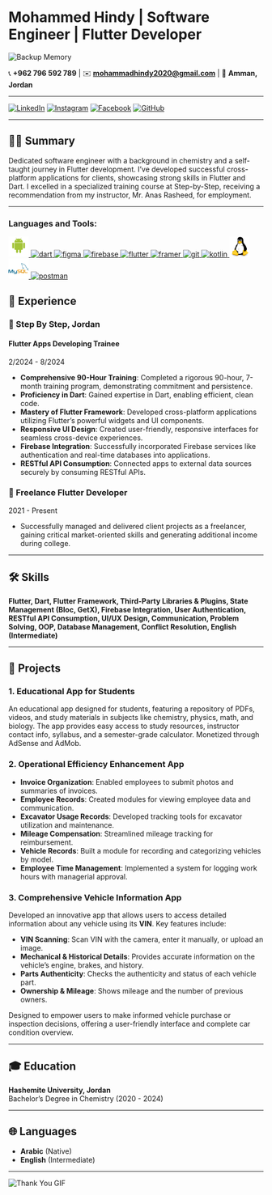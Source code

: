 # Mohammed Hindy | Software Engineer | Flutter Developer

![Backup Memory](https://github.com/user-attachments/assets/fbf4a50a-41dd-4cf2-9fb3-799b9b7175cb)


📞 **+962 796 592 789** | ✉️ **mohammadhindy2020@gmail.com** | 📍 **Amman, Jordan**

---

[![LinkedIn](https://img.shields.io/badge/LinkedIn-0077B5?style=flat&logo=linkedin&logoColor=white)](https://www.linkedin.com/in/mohammad-jihad-642173284/)
[![Instagram](https://img.shields.io/badge/Instagram-E4405F?style=flat&logo=instagram&logoColor=white)](https://www.instagram.com/mohammad_ji02/)
[![Facebook](https://img.shields.io/badge/Facebook-1877F2?style=flat&logo=facebook&logoColor=white)](https://www.facebook.com/profile.php?id=100004205232406&locale=ar_AR)
[![GitHub](https://img.shields.io/badge/GitHub-181717?style=flat&logo=github&logoColor=white)](https://github.com/mohammadjiha)

---

## 👨‍💻 Summary

Dedicated software engineer with a background in chemistry and a self-taught journey in Flutter development. I’ve developed successful cross-platform applications for clients, showcasing strong skills in Flutter and Dart. I excelled in a specialized training course at Step-by-Step, receiving a recommendation from my instructor, Mr. Anas Rasheed, for employment.

---

<h3 align="left">Languages and Tools:</h3>
<p align="left"> <a href="https://developer.android.com" target="_blank" rel="noreferrer"> <img src="https://raw.githubusercontent.com/devicons/devicon/master/icons/android/android-original-wordmark.svg" alt="android" width="40" height="40"/> </a> <a href="https://dart.dev" target="_blank" rel="noreferrer"> <img src="https://www.vectorlogo.zone/logos/dartlang/dartlang-icon.svg" alt="dart" width="40" height="40"/> </a> <a href="https://www.figma.com/" target="_blank" rel="noreferrer"> <img src="https://www.vectorlogo.zone/logos/figma/figma-icon.svg" alt="figma" width="40" height="40"/> </a> <a href="https://firebase.google.com/" target="_blank" rel="noreferrer"> <img src="https://www.vectorlogo.zone/logos/firebase/firebase-icon.svg" alt="firebase" width="40" height="40"/> </a> <a href="https://flutter.dev" target="_blank" rel="noreferrer"> <img src="https://www.vectorlogo.zone/logos/flutterio/flutterio-icon.svg" alt="flutter" width="40" height="40"/> </a> <a href="https://www.framer.com/" target="_blank" rel="noreferrer"> <img src="https://www.vectorlogo.zone/logos/framer/framer-icon.svg" alt="framer" width="40" height="40"/> </a> <a href="https://git-scm.com/" target="_blank" rel="noreferrer"> <img src="https://www.vectorlogo.zone/logos/git-scm/git-scm-icon.svg" alt="git" width="40" height="40"/> </a> <a href="https://kotlinlang.org" target="_blank" rel="noreferrer"> <img src="https://www.vectorlogo.zone/logos/kotlinlang/kotlinlang-icon.svg" alt="kotlin" width="40" height="40"/> </a> <a href="https://www.linux.org/" target="_blank" rel="noreferrer"> <img src="https://raw.githubusercontent.com/devicons/devicon/master/icons/linux/linux-original.svg" alt="linux" width="40" height="40"/> </a> <a href="https://www.mysql.com/" target="_blank" rel="noreferrer"> <img src="https://raw.githubusercontent.com/devicons/devicon/master/icons/mysql/mysql-original-wordmark.svg" alt="mysql" width="40" height="40"/> </a> <a href="https://postman.com" target="_blank" rel="noreferrer"> <img src="https://www.vectorlogo.zone/logos/getpostman/getpostman-icon.svg" alt="postman" width="40" height="40"/> </a> </p>


## 💼 Experience

### 📌 Step By Step, Jordan
#### Flutter Apps Developing Trainee  
2/2024 - 8/2024  
- **Comprehensive 90-Hour Training**: Completed a rigorous 90-hour, 7-month training program, demonstrating commitment and persistence.  
- **Proficiency in Dart**: Gained expertise in Dart, enabling efficient, clean code.  
- **Mastery of Flutter Framework**: Developed cross-platform applications utilizing Flutter’s powerful widgets and UI components.  
- **Responsive UI Design**: Created user-friendly, responsive interfaces for seamless cross-device experiences.  
- **Firebase Integration**: Successfully incorporated Firebase services like authentication and real-time databases into applications.  
- **RESTful API Consumption**: Connected apps to external data sources securely by consuming RESTful APIs.  

### 📌 Freelance Flutter Developer  
2021 - Present  
- Successfully managed and delivered client projects as a freelancer, gaining critical market-oriented skills and generating additional income during college.  

---

## 🛠️ Skills

**Flutter, Dart, Flutter Framework, Third-Party Libraries & Plugins, State Management (Bloc, GetX), Firebase Integration, User Authentication, RESTful API Consumption, UI/UX Design, Communication, Problem Solving, OOP, Database Management, Conflict Resolution, English (Intermediate)**

---

## 📱 Projects

### 1. Educational App for Students
An educational app designed for students, featuring a repository of PDFs, videos, and study materials in subjects like chemistry, physics, math, and biology. The app provides easy access to study resources, instructor contact info, syllabus, and a semester-grade calculator. Monetized through AdSense and AdMob.

### 2. Operational Efficiency Enhancement App
- **Invoice Organization**: Enabled employees to submit photos and summaries of invoices.
- **Employee Records**: Created modules for viewing employee data and communication.
- **Excavator Usage Records**: Developed tracking tools for excavator utilization and maintenance.
- **Mileage Compensation**: Streamlined mileage tracking for reimbursement.
- **Vehicle Records**: Built a module for recording and categorizing vehicles by model.
- **Employee Time Management**: Implemented a system for logging work hours with managerial approval.

### 3. Comprehensive Vehicle Information App
Developed an innovative app that allows users to access detailed information about any vehicle using its **VIN**. Key features include:
- **VIN Scanning**: Scan VIN with the camera, enter it manually, or upload an image.
- **Mechanical & Historical Details**: Provides accurate information on the vehicle’s engine, brakes, and history.
- **Parts Authenticity**: Checks the authenticity and status of each vehicle part.
- **Ownership & Mileage**: Shows mileage and the number of previous owners.

Designed to empower users to make informed vehicle purchase or inspection decisions, offering a user-friendly interface and complete car condition overview.

---

## 🎓 Education  
**Hashemite University, Jordan**  
Bachelor’s Degree in Chemistry (2020 - 2024)

---

## 🌐 Languages  
- **Arabic** (Native)  
- **English** (Intermediate)

---

![Thank You GIF](https://i.pinimg.com/originals/3c/66/44/3c6644e66d201ed4510e4e52c8f4eb5f.gif)
